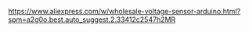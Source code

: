 https://www.aliexpress.com/w/wholesale-voltage-sensor-arduino.html?spm=a2g0o.best.auto_suggest.2.33412c2547h2MR
